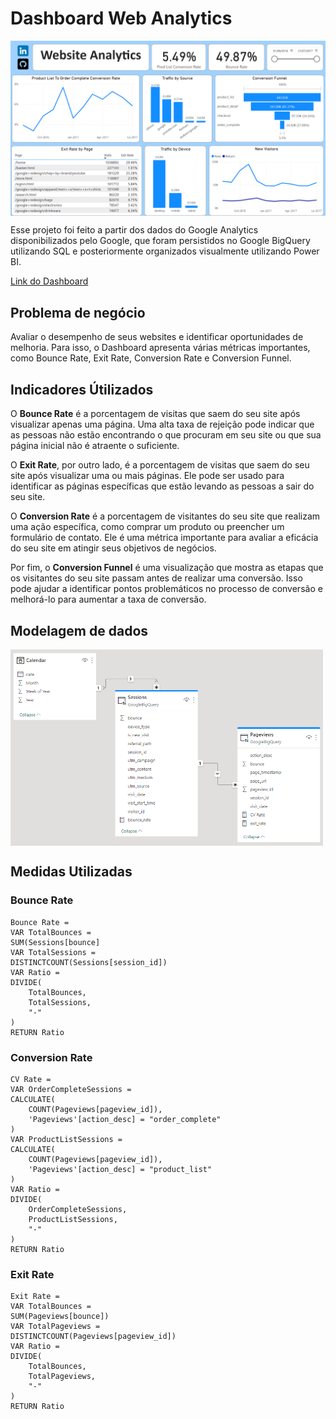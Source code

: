 # Dashboard Web Analytics

<img align="middle" alt="screenshot dashboard" width=800 src="ss_dashboard.png">

<p>Esse projeto foi feito a partir dos dados do Google Analytics disponibilizados pelo Google, que foram persistidos no Google BigQuery utilizando SQL e posteriormente organizados visualmente utilizando Power BI.</p>

<a href="https://app.powerbi.com/view?r=eyJrIjoiOGY3NTI1NjYtNGY3ZS00OWYwLWEwNDEtYTQ3OGQ0NDNiODVjIiwidCI6IjFkNWVmZGJiLTQxNjUtNDUzMi05NDE5LWQ5N2FmYzgwZTBkOSJ9">Link do Dashboard</a>

<h2>Problema de negócio</h2>

<p>Avaliar o desempenho de seus websites e identificar oportunidades de melhoria. Para isso, o Dashboard apresenta várias métricas importantes, como Bounce Rate, Exit Rate, Conversion Rate e Conversion Funnel.</p>

<h2>Indicadores Útilizados</h2>

<p>O <b>Bounce Rate</b> é a porcentagem de visitas que saem do seu site após visualizar apenas uma página. Uma alta taxa de rejeição pode indicar que as pessoas não estão encontrando o que procuram em seu site ou que sua página inicial não é atraente o suficiente.</p>

<p>O <b>Exit Rate</b>, por outro lado, é a porcentagem de visitas que saem do seu site após visualizar uma ou mais páginas. Ele pode ser usado para identificar as páginas específicas que estão levando as pessoas a sair do seu site.</p>

<p>O <b>Conversion Rate</b> é a porcentagem de visitantes do seu site que realizam uma ação específica, como comprar um produto ou preencher um formulário de contato. Ele é uma métrica importante para avaliar a eficácia do seu site em atingir seus objetivos de negócios.</p>

<p>Por fim, o <b>Conversion Funnel</b> é uma visualização que mostra as etapas que os visitantes do seu site passam antes de realizar uma conversão. Isso pode ajudar a identificar pontos problemáticos no processo de conversão e melhorá-lo para aumentar a taxa de conversão.</p>

<h2>Modelagem de dados</h2>

<img align="middle" alt="screenshot modelagem de dados" width=500 src="ss_modelagem.png">

<h2>Medidas Utilizadas</h2>

<h3>Bounce Rate</h3>

```
Bounce Rate = 
VAR TotalBounces =
SUM(Sessions[bounce]
VAR TotalSessions =
DISTINCTCOUNT(Sessions[session_id])
VAR Ratio =
DIVIDE(
    TotalBounces,
    TotalSessions,
    "-"
)
RETURN Ratio
```

<h3>Conversion Rate</h3>

```
CV Rate = 
VAR OrderCompleteSessions =
CALCULATE(
    COUNT(Pageviews[pageview_id]), 
    'Pageviews'[action_desc] = "order_complete"
)
VAR ProductListSessions =
CALCULATE(
    COUNT(Pageviews[pageview_id]),
    'Pageviews'[action_desc] = "product_list"
)
VAR Ratio =
DIVIDE(
    OrderCompleteSessions,
    ProductListSessions,
    "-"
)
RETURN Ratio
```

<h3>Exit Rate</h3>

```
Exit Rate = 
VAR TotalBounces = 
SUM(Pageviews[bounce])
VAR TotalPageviews =
DISTINCTCOUNT(Pageviews[pageview_id])
VAR Ratio =
DIVIDE(
    TotalBounces,
    TotalPageviews,
    "-"
)
RETURN Ratio
```
